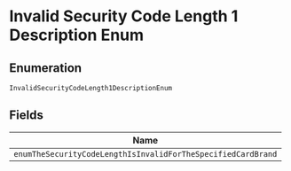 
# Invalid Security Code Length 1 Description Enum

## Enumeration

`InvalidSecurityCodeLength1DescriptionEnum`

## Fields

| Name |
|  --- |
| `enumTheSecurityCodeLengthIsInvalidForTheSpecifiedCardBrand` |

